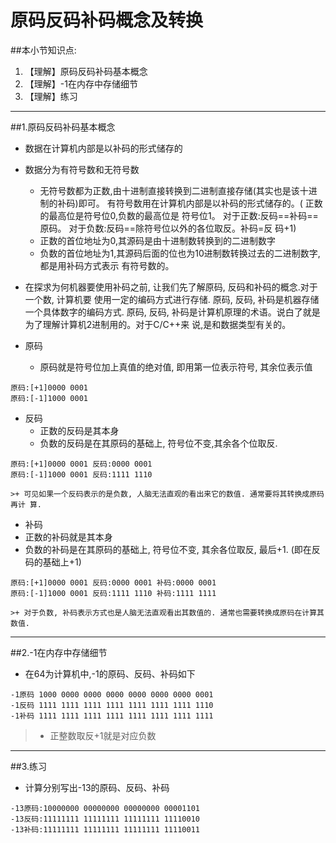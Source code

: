 # 原码反码补码概念及转换
##本小节知识点:
1. 【理解】原码反码补码基本概念
2. 【理解】-1在内存中存储细节
3. 【理解】练习

---

##1.原码反码补码基本概念
- 数据在计算机内部是以补码的形式储存的
- 数据分为有符号数和无符号数
    + 无符号数都为正数,由十进制直接转换到二进制直接存储(其实也是该十进制的补码)即可。 有符号数用在计算机内部是以补码的形式储存的。( 正数的最高位是符号位0,负数的最高位是 符号位1。 对于正数:反码==补码==原码。 对于负数:反码==除符号位以外的各位取反。补码=反 码+1)
    + 正数的首位地址为0,其源码是由十进制数转换到的二进制数字
    + 负数的首位地址为1,其源码后面的位也为10进制数转换过去的二进制数字,都是用补码方式表示 有符号数的。

- 在探求为何机器要使用补码之前, 让我们先了解原码, 反码和补码的概念.对于一个数, 计算机要 使用一定的编码方式进行存储. 原码, 反码, 补码是机器存储一个具体数字的编码方式.
原码, 反码, 补码是计算机原理的术语。说白了就是为了理解计算机2进制用的。对于C/C++来 说,是和数据类型有关的。

- 原码
    + 原码就是符号位加上真值的绝对值, 即用第一位表示符号, 其余位表示值
```
原码:[+1]0000 0001
原码:[-1]1000 0001
```

- 反码
    + 正数的反码是其本身
    + 负数的反码是在其原码的基础上, 符号位不变,其余各个位取反.
```
原码:[+1]0000 0001 反码:0000 0001
原码:[-1]1000 0001 反码:1111 1110
```
    >+ 可见如果一个反码表示的是负数, 人脑无法直观的看出来它的数值. 通常要将其转换成原码再计 算.


- 补码
- 正数的补码就是其本身
- 负数的补码是在其原码的基础上, 符号位不变, 其余各位取反, 最后+1. (即在反码的基础上+1)
```
原码:[+1]0000 0001 反码:0000 0001 补码:0000 0001
原码:[-1]1000 0001 反码:1111 1110 补码:1111 1111
```
    >+ 对于负数, 补码表示方式也是人脑无法直观看出其数值的. 通常也需要转换成原码在计算其数值.
---

##2.-1在内存中存储细节
- 在64为计算机中,-1的原码、反码、补码如下
```
-1原码 1000 0000 0000 0000 0000 0000 0000 0001
-1反码 1111 1111 1111 1111 1111 1111 1111 1110
-1补码 1111 1111 1111 1111 1111 1111 1111 1111
```
>+ 正整数取反+1就是对应负数
---

##3.练习
- 计算分别写出-13的原码、反码、补码
```
-13原码:10000000 00000000 00000000 00001101
-13反码:11111111 11111111 11111111 11110010
-13补码:11111111 11111111 11111111 11110011
```
